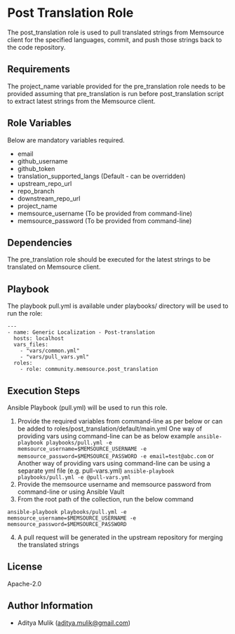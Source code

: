Post Translation Role
=========

The post_translation role is used to pull translated strings from Memsource client for the specified languages, commit, and push those strings back to the code repository.

Requirements
------------

The project_name variable provided for the pre_translation role needs to be provided assuming that pre_translation is run before post_translation script to extract latest strings from the Memsource client.

Role Variables
--------------

Below are mandatory variables required.
- email
- github_username
- github_token
- translation_supported_langs (Default - can be overridden)
- upstream_repo_url
- repo_branch
- downstream_repo_url
- project_name
- memsource_username (To be provided from command-line)
- memsource_password (To be provided from command-line)

Dependencies
------------

The pre_translation role should be executed for the latest strings to be translated on Memsource client.

Playbook
----------------

The playbook pull.yml is available under playbooks/ directory will be used to run the role:

    ---
    - name: Generic Localization - Post-translation
      hosts: localhost
      vars_files:
        - "vars/common.yml"
        - "vars/pull_vars.yml"
      roles:
        - role: community.memsource.post_translation

Execution Steps
---------------

Ansible Playbook (pull.yml) will be used to run this role.

1. Provide the required variables from command-line as per below or can be added to roles/post_translation/default/main.yml
    One way of providing vars using command-line can be as below example
    ```ansible-playbook playbooks/pull.yml -e memsource_username=$MEMSOURCE_USERNAME -e memsource_password=$MEMSOURCE_PASSWORD -e email=test@abc.com```
    or
    Another way of providing vars using command-line can be using a separate yml file (e.g. pull-vars.yml)
    ```ansible-playbook playbooks/pull.yml -e @pull-vars.yml```
2. Provide the memsource username and memsource password from command-line or using Ansible Vault
3. From the root path of the collection, run the below command

```ansible-playbook playbooks/pull.yml -e memsource_username=$MEMSOURCE_USERNAME -e memsource_password=$MEMSOURCE_PASSWORD```

4. A pull request will be generated in the upstream repository for merging the translated strings

License
-------

Apache-2.0

Author Information
------------------
- Aditya Mulik (aditya.mulik@gmail.com)
